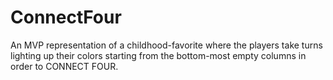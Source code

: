 # ConnectFour
An MVP representation of a childhood-favorite where the players take turns lighting up their colors starting from the bottom-most empty columns in order to CONNECT FOUR.
